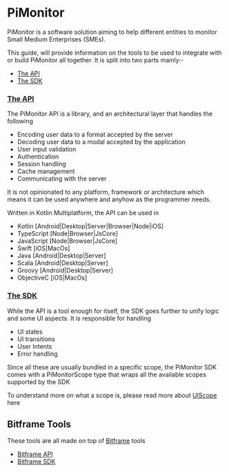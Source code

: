 # PiMonitor

PiMonitor is a software solution aiming to help different entities to monitor Small Medium Enterprises (SMEs).

This guide, will provide information on the tools to be used to integrate with or build PiMonitor all together. It is split into two parts mainly:-

- [The API](./api/ReadMe.md)
- [The SDK](./sdk/ReadMe.md)

### [The API](./api/ReadMe.md)

The PiMonitor API is a library, and an architectural layer that handles the following

- Encoding user data to a format accepted by the server
- Decoding user data to a modal accepted by the application
- User input validation
- Authentication
- Session handling
- Cache management
- Communicating with the server

It is not opinionated to any platform, framework or architecture which means it can be used anywhere and anyhow as the programmer needs.

Written in Kotlin Multiplatform, the API can be used in

- Kotlin [Android|Desktop|Server|Browser|Node|iOS]
- TypeScript [Node|Browser|JsCore]
- JavaScript [Node|Browser|JsCore]
- Swift [iOS|MacOs]
- Java [Android|Desktop|Server]
- Scala [Android|Desktop|Server]
- Groovy [Android|Desktop|Server]
- ObjectiveC [iOS|MacOs]

### [The SDK](./sdk/ReadMe.md)

While the API is a tool enough for itself, the SDK goes further to unify logic and some UI aspects. It is responsible for handling

- UI states
- UI transitions
- User Intents
- Error handling

Since all these are usually bundled in a specific scope, the PiMonitor SDK comes with a PiMonitorScope type that wraps all the available scopes supported by the SDK

To understand more on what a scope is, please read more about [UIScope](../bitframe/sdk/UIScope.md) here

## Bitframe Tools

These tools are all made on top of [Bitframe](../bitframe/ReadMe.md) tools

- [Bitframe API](../bitframe/api/ReadMe.md)
- [Bitframe SDK](../bitframe/sdk/ReadMe.md)